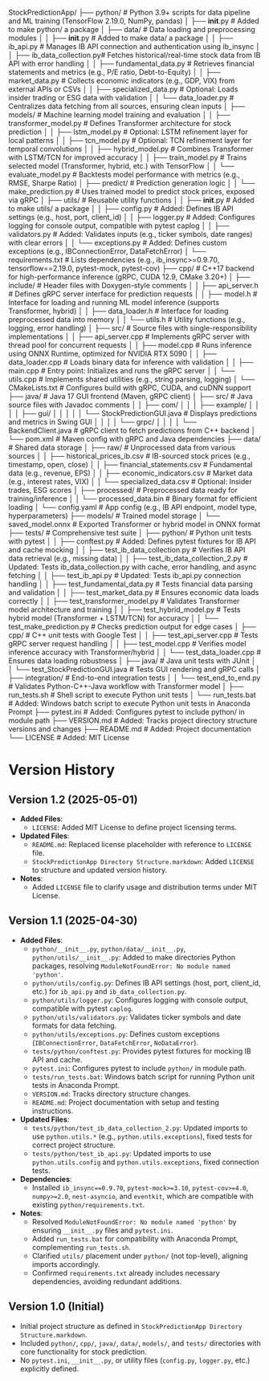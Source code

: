 StockPredictionApp/
├── python/                       # Python 3.9+ scripts for data pipeline and ML training (TensorFlow 2.19.0, NumPy, pandas)
│   ├── __init__.py              # Added to make python/ a package
│   ├── data/                    # Data loading and preprocessing modules
│   │   ├── __init__.py         # Added to make data/ a package
│   │   ├── ib_api.py            # Manages IB API connection and authentication using ib_insync
│   │   ├── ib_data_collection.py# Fetches historical/real-time stock data from IB API with error handling
│   │   ├── fundamental_data.py  # Retrieves financial statements and metrics (e.g., P/E ratio, Debt-to-Equity)
│   │   ├── market_data.py       # Collects economic indicators (e.g., GDP, VIX) from external APIs or CSVs
│   │   ├── specialized_data.py  # Optional: Loads insider trading or ESG data with validation
│   │   └── data_loader.py       # Centralizes data fetching from all sources, ensuring clean inputs
│   ├── models/                  # Machine learning model training and evaluation
│   │   ├── transformer_model.py # Defines Transformer architecture for stock prediction
│   │   ├── lstm_model.py        # Optional: LSTM refinement layer for local patterns
│   │   ├── tcn_model.py         # Optional: TCN refinement layer for temporal convolutions
│   │   ├── hybrid_model.py      # Combines Transformer with LSTM/TCN for improved accuracy
│   │   ├── train_model.py       # Trains selected model (Transformer, hybrid, etc.) with TensorFlow
│   │   └── evaluate_model.py    # Backtests model performance with metrics (e.g., RMSE, Sharpe Ratio)
│   ├── predict/                 # Prediction generation logic
│   │   └── make_prediction.py   # Uses trained model to predict stock prices, exposed via gRPC
│   ├── utils/                   # Reusable utility functions
│   │   ├── __init__.py         # Added to make utils/ a package
│   │   ├── config.py           # Added: Defines IB API settings (e.g., host, port, client_id)
│   │   ├── logger.py           # Added: Configures logging for console output, compatible with pytest caplog
│   │   ├── validators.py       # Added: Validates inputs (e.g., ticker symbols, date ranges) with clear errors
│   │   └── exceptions.py       # Added: Defines custom exceptions (e.g., IBConnectionError, DataFetchError)
│   └── requirements.txt         # Lists dependencies (e.g., ib_insync>=0.9.70, tensorflow==2.19.0, pytest-mock, pytest-cov)
├── cpp/                         # C++17 backend for high-performance inference (gRPC, CUDA 12.9, CMake 3.20+)
│   ├── include/                 # Header files with Doxygen-style comments
│   │   ├── api_server.h         # Defines gRPC server interface for prediction requests
│   │   ├── model.h              # Interface for loading and running ML model inference (supports Transformer, hybrid)
│   │   ├── data_loader.h        # Interface for loading preprocessed data into memory
│   │   └── utils.h              # Utility functions (e.g., logging, error handling)
│   ├── src/                     # Source files with single-responsibility implementations
│   │   ├── api_server.cpp       # Implements gRPC server with thread pool for concurrent requests
│   │   ├── model.cpp            # Runs inference using ONNX Runtime, optimized for NVIDIA RTX 5090
│   │   ├── data_loader.cpp      # Loads binary data for inference with validation
│   │   ├── main.cpp             # Entry point: Initializes and runs the gRPC server
│   │   └── utils.cpp            # Implements shared utilities (e.g., string parsing, logging)
│   └── CMakeLists.txt           # Configures build with gRPC, CUDA, and cuDNN support
├── java/                        # Java 17 GUI frontend (Maven, gRPC client)
│   ├── src/                     # Java source files with Javadoc comments
│   │   ├── com/
│   │   │   ├── example/
│   │   │   │   ├── gui/
│   │   │   │   │   └── StockPredictionGUI.java # Displays predictions and metrics in Swing GUI
│   │   │   │   └── grpc/
│   │   │   │       └── BackendClient.java     # gRPC client to fetch predictions from C++ backend
│   └── pom.xml                  # Maven config with gRPC and Java dependencies
├── data/                        # Shared data storage
│   ├── raw/                     # Unprocessed data from various sources
│   │   ├── historical_prices_ib.csv  # IB-sourced stock prices (e.g., timestamp, open, close)
│   │   ├── financial_statements.csv   # Fundamental data (e.g., revenue, EPS)
│   │   ├── economic_indicators.csv    # Market data (e.g., interest rates, VIX)
│   │   └── specialized_data.csv       # Optional: Insider trades, ESG scores
│   ├── processed/               # Preprocessed data ready for training/inference
│   │   └── processed_data.bin   # Binary format for efficient loading
│   └── config.yaml              # App config (e.g., IB API endpoint, model type, hyperparameters)
├── models/                      # Trained model storage
│   └── saved_model.onnx         # Exported Transformer or hybrid model in ONNX format
├── tests/                       # Comprehensive test suite
│   ├── python/                  # Python unit tests with pytest
│   │   ├── conftest.py          # Added: Defines pytest fixtures for IB API and cache mocking
│   │   ├── test_ib_data_collection.py   # Verifies IB API data retrieval (e.g., missing data)
│   │   ├── test_ib_data_collection_2.py # Updated: Tests ib_data_collection.py with cache, error handling, and async fetching
│   │   ├── test_ib_api.py       # Updated: Tests ib_api.py connection handling
│   │   ├── test_fundamental_data.py     # Tests financial data parsing and validation
│   │   ├── test_market_data.py          # Ensures economic data loads correctly
│   │   ├── test_transformer_model.py    # Validates Transformer model architecture and training
│   │   ├── test_hybrid_model.py         # Tests hybrid model (Transformer + LSTM/TCN) for accuracy
│   │   └── test_make_prediction.py      # Checks prediction output for edge cases
│   ├── cpp/                     # C++ unit tests with Google Test
│   │   ├── test_api_server.cpp         # Tests gRPC server request handling
│   │   ├── test_model.cpp              # Verifies model inference accuracy with Transformer/hybrid
│   │   └── test_data_loader.cpp        # Ensures data loading robustness
│   ├── java/                    # Java unit tests with JUnit
│   │   └── test_StockPredictionGUI.java # Tests GUI rendering and gRPC calls
│   ├── integration/             # End-to-end integration tests
│   │   └── test_end_to_end.py          # Validates Python-C++-Java workflow with Transformer model
│   ├── run_tests.sh             # Shell script to execute Python unit tests
│   └── run_tests.bat            # Added: Windows batch script to execute Python unit tests in Anaconda Prompt
├── pytest.ini                   # Added: Configures pytest to include python/ in module path
├── VERSION.md                   # Added: Tracks project directory structure versions and changes
├── README.md                    # Added: Project documentation
└── LICENSE                      # Added: MIT License

# Version History
## Version 1.2 (2025-05-01)
- **Added Files**:
  - `LICENSE`: Added MIT License to define project licensing terms.
- **Updated Files**:
  - `README.md`: Replaced license placeholder with reference to `LICENSE` file.
  - `StockPredictionApp Directory Structure.markdown`: Added `LICENSE` to structure and updated version history.
- **Notes**:
  - Added `LICENSE` file to clarify usage and distribution terms under MIT License.

## Version 1.1 (2025-04-30)
- **Added Files**:
  - `python/__init__.py`, `python/data/__init__.py`, `python/utils/__init__.py`: Added to make directories Python packages, resolving `ModuleNotFoundError: No module named 'python'`.
  - `python/utils/config.py`: Defines IB API settings (host, port, client_id, etc.) for `ib_api.py` and `ib_data_collection.py`.
  - `python/utils/logger.py`: Configures logging with console output, compatible with pytest `caplog`.
  - `python/utils/validators.py`: Validates ticker symbols and date formats for data fetching.
  - `python/utils/exceptions.py`: Defines custom exceptions (`IBConnectionError`, `DataFetchError`, `NoDataError`).
  - `tests/python/conftest.py`: Provides pytest fixtures for mocking IB API and cache.
  - `pytest.ini`: Configures pytest to include `python/` in module path.
  - `tests/run_tests.bat`: Windows batch script for running Python unit tests in Anaconda Prompt.
  - `VERSION.md`: Tracks directory structure changes.
  - `README.md`: Project documentation with setup and testing instructions.
- **Updated Files**:
  - `tests/python/test_ib_data_collection_2.py`: Updated imports to use `python.utils.*` (e.g., `python.utils.exceptions`), fixed tests for correct project structure.
  - `tests/python/test_ib_api.py`: Updated imports to use `python.utils.config` and `python.utils.exceptions`, fixed connection tests.
- **Dependencies**:
  - Installed `ib_insync==0.9.70`, `pytest-mock>=3.10`, `pytest-cov>=4.0`, `numpy>=2.0`, `nest-asyncio`, and `eventkit`, which are compatible with existing `python/requirements.txt`.
- **Notes**:
  - Resolved `ModuleNotFoundError: No module named 'python'` by ensuring `__init__.py` files and `pytest.ini`.
  - Added `run_tests.bat` for compatibility with Anaconda Prompt, complementing `run_tests.sh`.
  - Clarified `utils/` placement under `python/` (not top-level), aligning imports accordingly.
  - Confirmed `requirements.txt` already includes necessary dependencies, avoiding redundant additions.

## Version 1.0 (Initial)
- Initial project structure as defined in `StockPredictionApp Directory Structure.markdown`.
- Included `python/`, `cpp/`, `java/`, `data/`, `models/`, and `tests/` directories with core functionality for stock prediction.
- No `pytest.ini`, `__init__.py`, or utility files (`config.py`, `logger.py`, etc.) explicitly defined.
